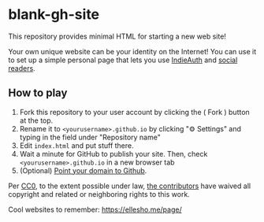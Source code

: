 # blank-gh-site

This repository provides minimal HTML for starting a new web site!

Your own unique website can be your identity on the Internet! You can use it to set up a simple personal page that lets you use [IndieAuth](https://indieweb.org/IndieAuth) and [social readers](https://indieweb.org/social_reader).

## How to play

1. Fork this repository to your user account by clicking the ( Fork ) button at the top.
2. Rename it to `<yourusername>.github.io` by clicking "⚙︎ Settings" and typing in the field under "Repository name"
3. Edit `index.html` and put stuff there.
4. Wait a minute for GitHub to publish your site. Then, check `<yourusername>.github.io` in a new browser tab
5. (Optional) [Point your domain to Github](https://help.github.com/articles/using-a-custom-domain-with-github-pages/).

Per [CC0](http://creativecommons.org/publicdomain/zero/1.0/), to the extent possible under law, [the contributors](https://github.com/indieweb/blank-gh-site/graphs/contributors) have waived all copyright and related or neighboring rights to this work.


Cool websites to remember:
https://ellesho.me/page/